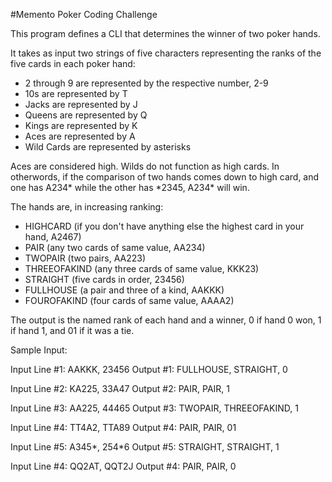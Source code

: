 #Memento Poker Coding Challenge

This program defines a CLI that determines the winner of two poker hands.

It takes as input two strings of five characters representing the ranks of the
five cards in each poker hand:

* 2 through 9 are represented by the respective number, 2-9
* 10s are represented by T
* Jacks are represented by J
* Queens are represented by Q
* Kings are represented by K
* Aces are represented by A
* Wild Cards are represented by asterisks

Aces are considered high. Wilds do not function as high cards. In otherwords,
if the comparison of two hands comes down to high card, and one has A234\* while
the other has \*2345, A234\* will win.

The hands are, in increasing ranking:

* HIGHCARD (if you don't have anything else the highest card in your hand, A2467)
* PAIR (any two cards of same value, AA234)
* TWOPAIR (two pairs, AA223)
* THREEOFAKIND (any three cards of same value, KKK23)
* STRAIGHT (five cards in order, 23456)
* FULLHOUSE (a pair and three of a kind, AAKKK)
* FOUROFAKIND (four cards of same value, AAAA2)

The output is the named rank of each hand and a winner, 0 if hand 0 won, 1 if
hand 1, and 01 if it was a tie.

Sample Input:
 
Input Line #1: AAKKK, 23456
Output #1: FULLHOUSE, STRAIGHT, 0
 
Input Line #2: KA225, 33A47
Output #2: PAIR, PAIR, 1
 
Input Line #3: AA225, 44465
Output #3: TWOPAIR, THREEOFAKIND, 1
 
Input Line #4: TT4A2, TTA89
Output #4: PAIR, PAIR, 01 
 
Input Line #5: A345\*, 254\*6
Output #5: STRAIGHT, STRAIGHT, 1
 
Input Line #4: QQ2AT, QQT2J
Output #4: PAIR, PAIR, 0